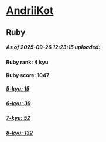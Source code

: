 # [AndriiKot](https://www.codewars.com/users/AndriiKot) 
## Ruby

##### As of 2025-09-26 12:23:15 uploaded:

#### Ruby rank: 4 kyu

#### Ruby score: 1047

##### [5-kyu: 15](https://github.com/AndriiKot/Ruby__CodeWars/tree/main/kyu-5)

##### [6-kyu: 39](https://github.com/AndriiKot/Ruby__CodeWars/tree/main/kyu-6)

##### [7-kyu: 52](https://github.com/AndriiKot/Ruby__CodeWars/tree/main/kyu-7)

##### [8-kyu: 132](https://github.com/AndriiKot/Ruby__CodeWars/tree/main/kyu-8)

